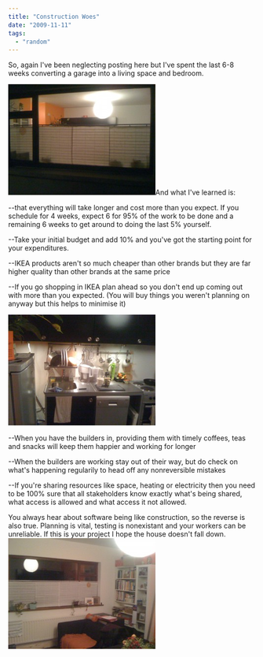 ```yaml
---
title: "Construction Woes"
date: "2009-11-11"
tags:
  - "random"
---
```


So, again I've been neglecting posting here but I've spent the last 6-8 weeks converting a garage into a living space and bedroom.

![IMG_0052](/assets/img/IMG_0052-300x225.jpg "main window")And what I've learned is:

\--that everything will take longer and cost more than you expect. If you schedule for 4 weeks, expect 6 for 95% of the work to be done and a remaining 6 weeks to get around to doing the last 5% yourself.

\--Take your initial budget and add 10% and you've got the starting point for your expenditures.

\--IKEA products aren't so much cheaper than other brands but they are far higher quality than other brands at the same price

\--If you go shopping in IKEA plan ahead so you don't end up coming out with more than you expected. (You will buy things you weren't planning on anyway but this helps to minimise it)

![IMG_0058](/assets/img/IMG_0058-300x225.jpg "IMG_0058")

\--When you have the builders in, providing them with timely coffees, teas and snacks will keep them happier and working for longer

\--When the builders are working stay out of their way, but do check on what's happening regularily to head off any nonreversible mistakes

\--If you're sharing resources like space, heating or electricity then you need to be 100% sure that all stakeholders know exactly what's being shared, what access is allowed and what access it not allowed.

You always hear about software being like construction, so the reverse is also true. Planning is vital, testing is nonexistant and your workers can be unreliable. If this is your project I hope the house doesn't fall down.![IMG_0061](/assets/img/IMG_0061-300x225.jpg "IMG_0061")

